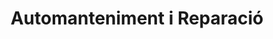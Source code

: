 ---
title: "Automanteniment i Reparació"
url: /sant-boi-de-llobregat/automanteniment-i-reparacio/
shop: reparación de automóviles
---